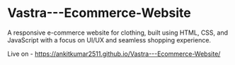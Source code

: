 # Vastra---Ecommerce-Website
A responsive e-commerce website for clothing, built using HTML, CSS, and JavaScript with a focus on UI/UX and seamless shopping experience.

Live on - https://ankitkumar2511.github.io/Vastra---Ecommerce-Website/

